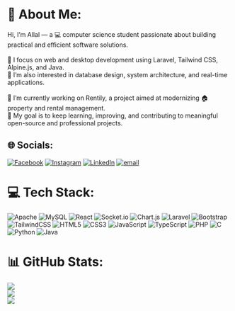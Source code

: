 # 💫 About Me:
Hi, I’m Allal — a 💻 computer science student passionate about building practical and efficient software solutions.<br><br>🚀 I focus on web and desktop development using Laravel, Tailwind CSS, Alpine.js, and Java.<br>🧠 I’m also interested in database design, system architecture, and real-time applications.<br><br>💼 I’m currently working on Rentily, a project aimed at modernizing 🏠 property and rental management.<br>🎯 My goal is to keep learning, improving, and contributing to meaningful open-source and professional projects.


## 🌐 Socials:
[![Facebook](https://img.shields.io/badge/Facebook-%231877F2.svg?logo=Facebook&logoColor=white)](https://facebook.com/ould.aissa.allel) [![Instagram](https://img.shields.io/badge/Instagram-%23E4405F.svg?logo=Instagram&logoColor=white)](https://instagram.com/its__oa__allel) [![LinkedIn](https://img.shields.io/badge/LinkedIn-%230077B5.svg?logo=linkedin&logoColor=white)](https://linkedin.com/in/allel-ould-aissa-b43607388) [![email](https://img.shields.io/badge/Email-D14836?logo=gmail&logoColor=white)](mailto:allaloa668@gmail.com) 

# 💻 Tech Stack:
![Apache](https://img.shields.io/badge/apache-%23D42029.svg?style=for-the-badge&logo=apache&logoColor=white) ![MySQL](https://img.shields.io/badge/mysql-4479A1.svg?style=for-the-badge&logo=mysql&logoColor=white) ![React](https://img.shields.io/badge/react-%2320232a.svg?style=for-the-badge&logo=react&logoColor=%2361DAFB) ![Socket.io](https://img.shields.io/badge/Socket.io-black?style=for-the-badge&logo=socket.io&badgeColor=010101) ![Chart.js](https://img.shields.io/badge/chart.js-F5788D.svg?style=for-the-badge&logo=chart.js&logoColor=white) ![Laravel](https://img.shields.io/badge/laravel-%23FF2D20.svg?style=for-the-badge&logo=laravel&logoColor=white) ![Bootstrap](https://img.shields.io/badge/bootstrap-%238511FA.svg?style=for-the-badge&logo=bootstrap&logoColor=white) ![TailwindCSS](https://img.shields.io/badge/tailwindcss-%2338B2AC.svg?style=for-the-badge&logo=tailwind-css&logoColor=white) ![HTML5](https://img.shields.io/badge/html5-%23E34F26.svg?style=for-the-badge&logo=html5&logoColor=white) ![CSS3](https://img.shields.io/badge/css3-%231572B6.svg?style=for-the-badge&logo=css3&logoColor=white) ![JavaScript](https://img.shields.io/badge/javascript-%23323330.svg?style=for-the-badge&logo=javascript&logoColor=%23F7DF1E) ![TypeScript](https://img.shields.io/badge/typescript-%23007ACC.svg?style=for-the-badge&logo=typescript&logoColor=white) ![PHP](https://img.shields.io/badge/php-%23777BB4.svg?style=for-the-badge&logo=php&logoColor=white) ![C](https://img.shields.io/badge/c-%2300599C.svg?style=for-the-badge&logo=c&logoColor=white) ![Python](https://img.shields.io/badge/python-3670A0?style=for-the-badge&logo=python&logoColor=ffdd54) ![Java](https://img.shields.io/badge/java-%23ED8B00.svg?style=for-the-badge&logo=openjdk&logoColor=white)
# 📊 GitHub Stats:
![](https://github-readme-stats.vercel.app/api?username=AllalOa&theme=default&hide_border=false&include_all_commits=true&count_private=true)<br/>
![](https://nirzak-streak-stats.vercel.app/?user=AllalOa&theme=default&hide_border=false)<br/>
![](https://github-readme-stats.vercel.app/api/top-langs/?username=AllalOa&theme=default&hide_border=false&include_all_commits=true&count_private=true&layout=compact)

<!-- Proudly created with GPRM ( https://gprm.itsvg.in ) -->
